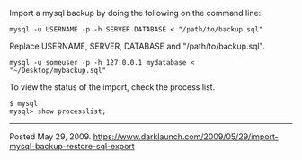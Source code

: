 Import a mysql backup by doing the following on the command line:

```
mysql -u USERNAME -p -h SERVER DATABASE < "/path/to/backup.sql"
```

Replace USERNAME, SERVER, DATABASE and "/path/to/backup.sql".

```
mysql -u someuser -p -h 127.0.0.1 mydatabase < "~/Desktop/mybackup.sql"
```

To view the status of the import, check the process list.

```
$ mysql
mysql> show processlist;
```

---

Posted May 29, 2009.
https://www.darklaunch.com/2009/05/29/import-mysql-backup-restore-sql-export